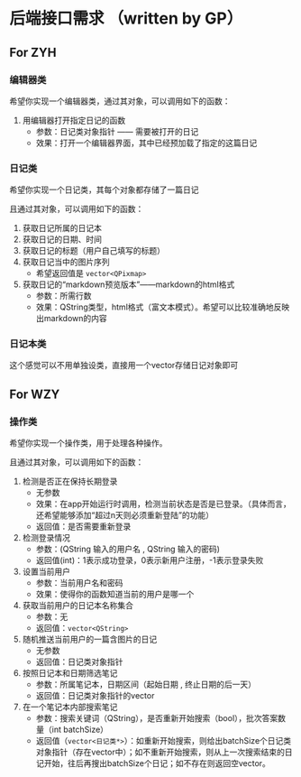 # 后端接口需求 （written by GP）

## For ZYH

### 编辑器类
希望你实现一个编辑器类，通过其对象，可以调用如下的函数：

1. 用编辑器打开指定日记的函数
    - 参数：日记类对象指针 —— 需要被打开的日记
    - 效果：打开一个编辑器界面，其中已经预加载了指定的这篇日记

### 日记类

希望你实现一个日记类，其每个对象都存储了一篇日记

且通过其对象，可以调用如下的函数：

1. 获取日记所属的日记本
2. 获取日记的日期、时间
3. 获取日记的标题（用户自己填写的标题）
4. 获取日记当中的图片序列
    - 希望返回值是 `vector<QPixmap>`
5. 获取日记的“markdown预览版本”——markdown的html格式
    - 参数：所需行数
    - 效果：QString类型，html格式（富文本模式）。希望可以比较准确地反映出markdown的内容

### 日记本类

这个感觉可以不用单独设类，直接用一个vector存储日记对象即可

## For WZY

### 操作类

希望你实现一个操作类，用于处理各种操作。

且通过其对象，可以调用如下的函数：

1. 检测是否正在保持长期登录
    - 无参数
    - 效果：在app开始运行时调用，检测当前状态是否是已登录。（具体而言，还希望能够添加“超过n天则必须重新登陆”的功能）
    - 返回值：是否需要重新登录
2. 检测登录情况
    - 参数：(QString 输入的用户名 , QString 输入的密码)
    - 返回值(int)：1表示成功登录，0表示新用户注册，-1表示登录失败
3. 设置当前用户
    - 参数：当前用户名和密码
    - 效果：使得你的函数知道当前的用户是哪一个
4. 获取当前用户的日记本名称集合
    - 参数：无
    - 返回值：`vector<QString>`
5. 随机推送当前用户的一篇含图片的日记
    - 无参数
    - 返回值：日记类对象指针
6. 按照日记本和日期筛选笔记
    - 参数：所属笔记本，日期区间（起始日期 , 终止日期的后一天）
    - 返回值：日记类对象指针的vector
7. 在一个笔记本内部搜索笔记
    - 参数：搜索关键词（QString），是否重新开始搜索（bool），批次答案数量（int batchSize）
    - 返回值（`vector<日记类*>`）：如重新开始搜索，则给出batchSize个日记类对象指针（存在vector中）；如不重新开始搜索，则从上一次搜索结束的日记开始，往后再搜出batchSize个日记；如不存在则返回空vector。
